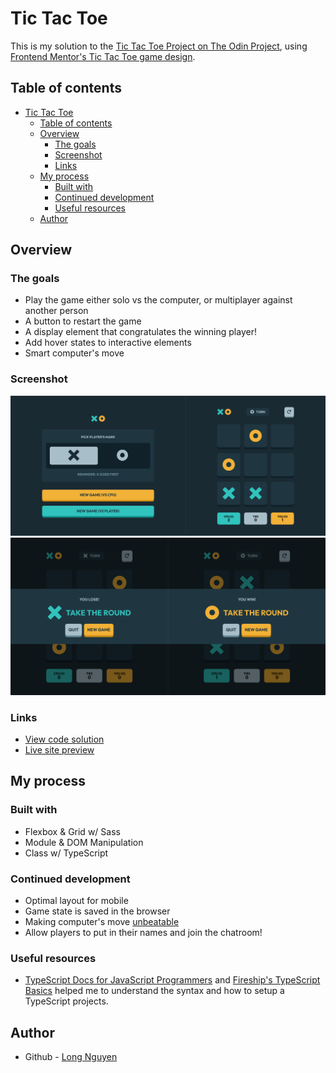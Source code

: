 # Tic Tac Toe

This is my solution to the [Tic Tac Toe Project on The Odin Project](https://www.theodinproject.com/paths/foundations/courses/foundations/lessons/tic-tac-toe), using [Frontend Mentor's Tic Tac Toe game design](https://www.frontendmentor.io/challenges/tic-tac-toe-game-Re7ZF_E2v).

## Table of contents

- [Tic Tac Toe](#tic-tac-toe)
  - [Table of contents](#table-of-contents)
  - [Overview](#overview)
    - [The goals](#the-goals)
    - [Screenshot](#screenshot)
    - [Links](#links)
  - [My process](#my-process)
    - [Built with](#built-with)
    - [Continued development](#continued-development)
    - [Useful resources](#useful-resources)
  - [Author](#author)

## Overview

### The goals

- Play the game either solo vs the computer, or multiplayer against another person
- A button to restart the game
- A display element that congratulates the winning player!
- Add hover states to interactive elements
- Smart computer's move

### Screenshot

![screenshots](./assets/screenshots/screenshot-1.png)
![screenshots](./assets/screenshots/screenshot-2.png)

### Links

- [View code solution](https://github.com/minhlong149/tic-tac-toe/)
- [Live site preview](https://minhlong149.github.io/tic-tac-toe/)

## My process

### Built with

- Flexbox & Grid w/ Sass
- Module & DOM Manipulation
- Class w/ TypeScript

### Continued development

- Optimal layout for mobile
- Game state is saved in the browser
- Making computer's move [unbeatable](https://en.wikipedia.org/wiki/Minimax)
- Allow players to put in their names and join the chatroom!

### Useful resources

- [TypeScript Docs for JavaScript Programmers](https://www.typescriptlang.org/docs/handbook/typescript-in-5-minutes.html) and [Fireship's TypeScript Basics](https://www.youtube.com/watch?v=ahCwqrYpIuM&t=210s) helped me to understand the syntax and how to setup a TypeScript projects.

## Author

- Github - [Long Nguyen](https://github.com/minhlong149)
